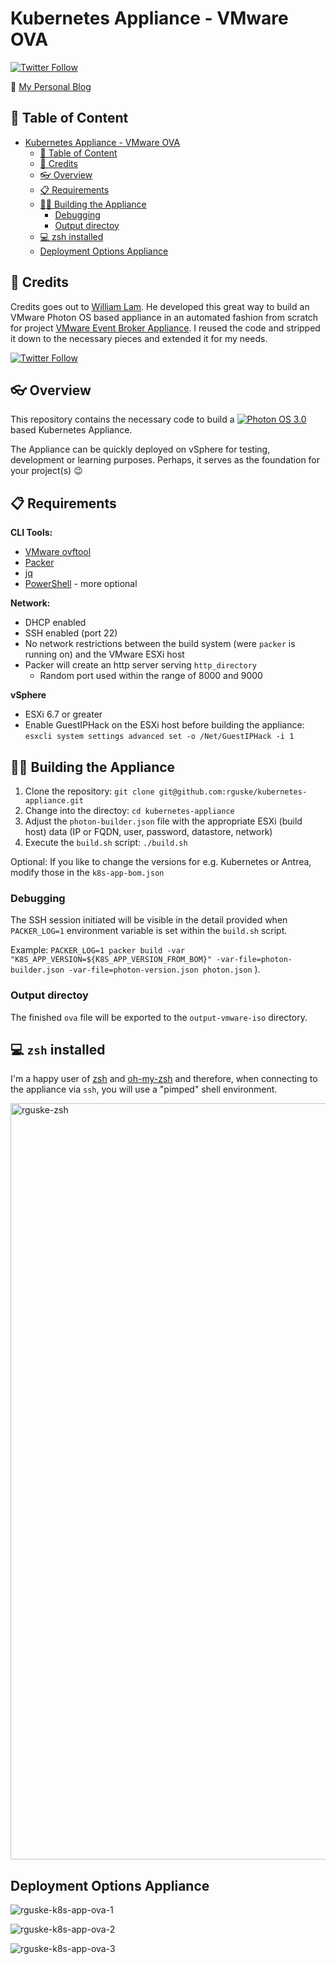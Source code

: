 # Kubernetes Appliance - VMware OVA

[![Twitter Follow](https://img.shields.io/twitter/follow/vmw_rguske?style=social)](https://twitter.com/vmw_rguske)

:pencil: [My Personal Blog](https://rguske.github.io)

## :book: Table of Content

- [Kubernetes Appliance - VMware OVA](#kubernetes-appliance---vmware-ova)
  - [:book: Table of Content](#book-table-of-content)
  - [:raised_hands: Credits](#raised_hands-credits)
  - [:eyeglasses: Overview](#eyeglasses-overview)
  - [:clipboard: Requirements](#clipboard-requirements)
  - [:man_cook: Building the Appliance](#man_cook-building-the-appliance)
    - [Debugging](#debugging)
    - [Output directoy](#output-directoy)
  - [:computer: zsh installed](#computer-zsh-installed)
  - [Deployment Options Appliance](#deployment-options-appliance)

## :raised_hands: Credits

Credits goes out to [William Lam](https://twitter.com/lamw). He developed this great way to build an VMware Photon OS based appliance in an automated fashion from scratch for project [VMware Event Broker Appliance](https://www.vmweventbroker.io). I reused the code and stripped it down to the necessary pieces and extended it for my needs.

[![Twitter Follow](https://img.shields.io/twitter/follow/lamw?style=social)](https://twitter.com/lamw)

## :eyeglasses: Overview

This repository contains the necessary code to build a [![Photon OS 3.0](https://img.shields.io/badge/Photon%20OS-3.0-orange)](https://vmware.github.io/photon/) based Kubernetes Appliance.

The Appliance can be quickly deployed on vSphere for testing, development or learning purposes. Perhaps, it serves as the foundation for your project(s) 😉

## :clipboard: Requirements

**CLI Tools:**

- [VMware ovftool](https://www.vmware.com/support/developer/ovf/)
- [Packer](https://learn.hashicorp.com/tutorials/packer/get-started-install-cli)
- [jq](https://github.com/stedolan/jq/wiki/Installation)
- [PowerShell](https://github.com/PowerShell/PowerShell) - more optional

**Network:**

- DHCP enabled
- SSH enabled (port 22)
- No network restrictions between the build system (were `packer` is running on) and the VMware ESXi host
- Packer will create an http server serving `http_directory`
  - Random port used within the range of 8000 and 9000

**vSphere**

- ESXi 6.7 or greater
- Enable GuestIPHack on the ESXi host before building the appliance: `esxcli system settings advanced set -o /Net/GuestIPHack -i 1`

## :man_cook: Building the Appliance

1. Clone the repository: `git clone git@github.com:rguske/kubernetes-appliance.git`
2. Change into the directoy: `cd kubernetes-appliance`
3. Adjust the `photon-builder.json` file with the appropriate ESXi (build host) data (IP or FQDN, user, password, datastore, network)
4. Execute the `build.sh` script: `./build.sh`

Optional: If you like to change the versions for e.g. Kubernetes or Antrea, modify those in the `k8s-app-bom.json`

### Debugging

The SSH session initiated will be visible in the detail provided when `PACKER_LOG=1` environment variable is set within the `build.sh` script. 

Example: `PACKER_LOG=1 packer build -var "K8S_APP_VERSION=${K8S_APP_VERSION_FROM_BOM}" -var-file=photon-builder.json -var-file=photon-version.json photon.json` ).

### Output directoy

The finished `ova` file will be exported to the `output-vmware-iso` directory.

## :computer: `zsh` installed

I'm a happy user of [zsh](https://www.zsh.org/) and [oh-my-zsh](https://github.com/ohmyzsh/ohmyzsh) and therefore, when connecting to the appliance via `ssh`, you will use a "pimped" shell environment.

<img width="1210" alt="rguske-zsh" src="https://user-images.githubusercontent.com/31652019/156823928-731e50db-b31a-4ce5-ab08-4146438b65fb.png">

## Deployment Options Appliance

![rguske-k8s-app-ova-1](https://user-images.githubusercontent.com/31652019/156720139-afd35002-2156-4f56-8bec-87ad2492fea5.png)

![rguske-k8s-app-ova-2](https://user-images.githubusercontent.com/31652019/156720147-79fe6870-a4a5-4b08-a38c-63361980c982.png)

![rguske-k8s-app-ova-3](https://user-images.githubusercontent.com/31652019/156720148-f4fb1dd0-1543-4322-a4f7-a807254b75bf.png)
